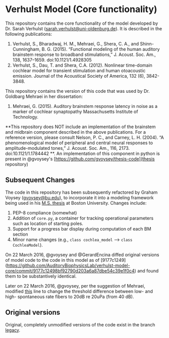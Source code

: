 Verhulst Model (Core functionality)
=======

This repository contains the core functionality of the model developed by Dr. Sarah Verhulst (<sarah.verhulst@uni-oldenburg.de>).  It is described in the following publications: 

1.  Verhulst, S., Bharadwaj, H. M., Mehraei, G., Shera, C. A., and Shinn-Cunningham, B. G. (2015). “Functional modeling of the human auditory brainstem response to broadband stimulations,” J. Acoust. Soc. Am., 138, 1637–1659. doi:10.1121/1.4928305
2. Verhulst, S., Dau, T. and Shera, C.A. (2012). Nonlinear time-domain cochlear model for transient stimulation and human otoacoustic emission. Journal of the Acoustical Society of America, 132 (6), 3842-3848.

This repository contains the version of this code that was used by Dr. Goldbarg  Mehraei in her dissertation: 

1.  Mehraei, G. (2015). Auditory brainstem response latency in noise as a marker of cochlear synaptopathy Massachusetts Institute of Technology.


**This repository does NOT include an implementation of the brainstem and midbrain component described in the above publications.  For a reference version, please consult Nelson, P. C., and Carney, L. H. (2004). “A phenomenological model of peripheral and central neural responses to amplitude-modulated tones,” J. Acoust. Soc. Am., 116, 2173. doi:10.1121/1.1784442 **.  An implementation of this component in python is present in @gvoysey's [https://github.com/gvoysey/thesis-code](thesis repository)

## Subsequent Changes
The code in this repository has been subsequently refactored by Graham Voysey (gvoysey@bu.edu), to incorporate it into a modeling framework being used in his [M.S. thesis](https://github.com/gvoysey/thesis-code) at Boston University.   Changes include: 

1. PEP-8 compliance (somewhat)
2. Addition of `core.py`, a container for tracking operational parameters such as location of starting poles. 
3. Support for a progress bar display during computation of each BM section
4. Minor name changes (e.g., `class cochlea_model` --> `class CochleaModel`).

On 22 March 2016, @gvoysey and @GerardEncina diffed original versions of model code to the code in this model as of [9177c1249] (https://github.com/AuditoryBiophysicsLab/verhulst-model-core/commit/9177c12498bf92790d203a6a87dbe54c39e1f0c4) and found them to be substantively identical.  

Later on 22 March 2016, @gvoysey, per the suggestion of Mehraei, modified [this](https://github.com/AuditoryBiophysicsLab/verhulst-model-core/blob/9177c12498bf92790d203a6a87dbe54c39e1f0c4/ANF_Sarah.py#L20) line to change the threshold difference between low- and high- spontaneous rate fibers to 20dB re 20uPa (from 40 dB). 
## Original versions 
Original, completely unmodified versions of the code exist in the branch [legacy](https://github.com/AuditoryBiophysicsLab/verhulst-model-core/tree/legacy). 
